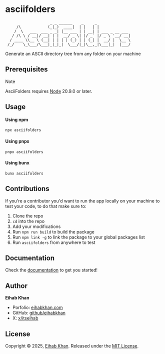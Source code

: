 # asciifolders

```
                    _ _ ______    _     _
     /\            (_|_)  ____|  | |   | |
    /  \   ___  ___ _ _| |__ ___ | | __| | ___ _ __ ___
   / /\ \ / __|/ __| | |  __/ _ \| |/ _` |/ _ \ '__/ __|
  / ____ \\__ \ (__| | | | | (_) | | (_| |  __/ |  \__ \
 /_/    \_\___/\___|_|_|_|  \___/|_|\__,_|\___|_|  |___/
```

Generate an ASCII directory tree from any folder on your machine

## Prerequisites
> [!Note]
> AsciiFolders requires [Node](https://nodejs.org/en) 20.9.0 or later.

## Usage

#### Using npm

```shell
npx asciifolders
```

#### Using pnpx

```shell
pnpx asciifolders
```

#### Using bunx

```shell
bunx asciifolders
```

## Contributions

If you're a contributor you'd want to run the app locally on your machine to test your code, to do that make sure to:

1. Clone the repo
2. `cd` into the repo
3. Add your modifications
4. Run `npm run build` to build the package
5. Run `npm link -g` to link the package to your global packages list
6. Run `asciifolders` from anywhere to test

## Documentation

Check the [documentation](https://asciifolders.com/docs) to get you started!

## Author

**Eihab Khan**

- Porfolio: [eihabkhan.com](https://eihabkhan.com)
- GitHub: [github/eihabkhan](https://github.com/eihabkhan)
- X: [x/itseihab](https://x.com/itseihab)

## License

Copyright © 2025, [Eihab Khan](https://eihabkhan.com).
Released under the [MIT License](LICENSE).
